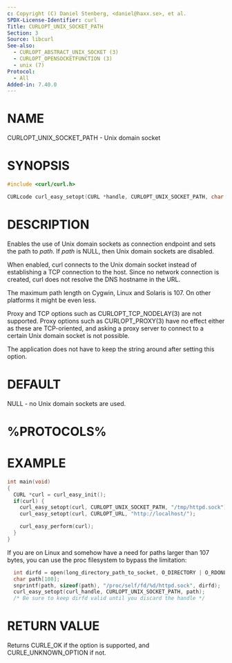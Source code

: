 ```yaml
---
c: Copyright (C) Daniel Stenberg, <daniel@haxx.se>, et al.
SPDX-License-Identifier: curl
Title: CURLOPT_UNIX_SOCKET_PATH
Section: 3
Source: libcurl
See-also:
  - CURLOPT_ABSTRACT_UNIX_SOCKET (3)
  - CURLOPT_OPENSOCKETFUNCTION (3)
  - unix (7)
Protocol:
  - All
Added-in: 7.40.0
---
```


# NAME

CURLOPT_UNIX_SOCKET_PATH - Unix domain socket

# SYNOPSIS

~~~c
#include <curl/curl.h>

CURLcode curl_easy_setopt(CURL *handle, CURLOPT_UNIX_SOCKET_PATH, char *path);
~~~

# DESCRIPTION

Enables the use of Unix domain sockets as connection endpoint and sets the
path to *path*. If *path* is NULL, then Unix domain sockets are
disabled.

When enabled, curl connects to the Unix domain socket instead of establishing
a TCP connection to the host. Since no network connection is created, curl
does not resolve the DNS hostname in the URL.

The maximum path length on Cygwin, Linux and Solaris is 107. On other platforms
it might be even less.

Proxy and TCP options such as CURLOPT_TCP_NODELAY(3) are not
supported. Proxy options such as CURLOPT_PROXY(3) have no effect either
as these are TCP-oriented, and asking a proxy server to connect to a certain
Unix domain socket is not possible.

The application does not have to keep the string around after setting this
option.

# DEFAULT

NULL - no Unix domain sockets are used.

# %PROTOCOLS%

# EXAMPLE

~~~c
int main(void)
{
  CURL *curl = curl_easy_init();
  if(curl) {
    curl_easy_setopt(curl, CURLOPT_UNIX_SOCKET_PATH, "/tmp/httpd.sock");
    curl_easy_setopt(curl, CURLOPT_URL, "http://localhost/");

    curl_easy_perform(curl);
  }
}
~~~

If you are on Linux and somehow have a need for paths larger than 107 bytes,
you can use the proc filesystem to bypass the limitation:

~~~c
  int dirfd = open(long_directory_path_to_socket, O_DIRECTORY | O_RDONLY);
  char path[108];
  snprintf(path, sizeof(path), "/proc/self/fd/%d/httpd.sock", dirfd);
  curl_easy_setopt(curl_handle, CURLOPT_UNIX_SOCKET_PATH, path);
  /* Be sure to keep dirfd valid until you discard the handle */
~~~

# RETURN VALUE

Returns CURLE_OK if the option is supported, and CURLE_UNKNOWN_OPTION if not.
